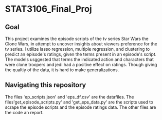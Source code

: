 # STAT3106_Final_Proj

## Goal

This project examines the episode scripts of the tv series Star Wars the Clone Wars, in attempt to uncover insights about viewers preference for the tv series. I utilize lasso regression, multiple regression, and clustering to predict an episode's ratings, given the terms present in an episode's script. The models usggested that terms the indicated action and characters that were clone troopers and jedi had a positive effect on ratings. Though giving the qualtiy of the data, it is hard to make generalizations. 

## Navigating this repository

The files 'ep_scripts.json' and 'eps_df.csv' are the datafiles. The files'get_episode_scripts.py' and 'get_eps_data.py' are the scripts used to scrape the episode scripts and  the episode ratings data. The other files are the code an report. 

